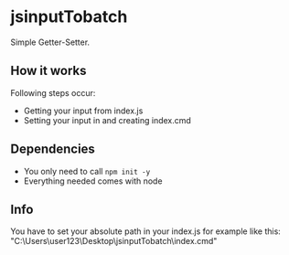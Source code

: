 # jsinputTobatch

Simple Getter-Setter. 

## How it works

Following steps occur: 
- Getting your input from index.js
- Setting your input in and creating index.cmd

## Dependencies

- You only need to call `npm init -y`
- Everything needed comes with node
                        
## Info

You have to set your absolute path in your index.js for example like this: "C:\Users\user123\Desktop\jsinputTobatch\index.cmd"

